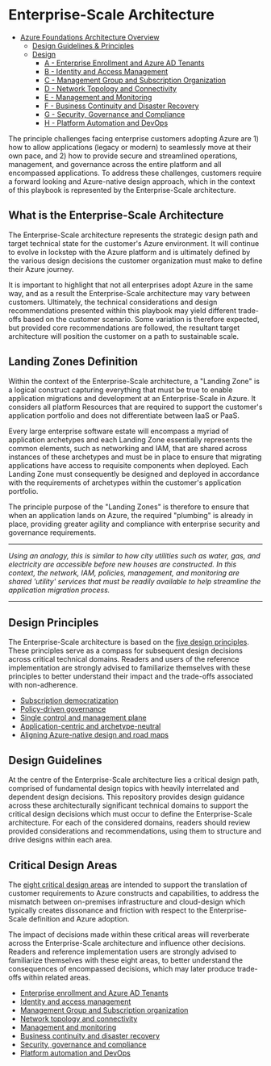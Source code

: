 # Enterprise-Scale Architecture

* [Azure Foundations Architecture Overview](./00-Azure-Foundations-Architecture-Overview.md)
  * [Design Guidelines & Principles](./01-Design-Guidelines&Principles)
  * [Design](./02-Design.md)
    * [A - Enterprise Enrollment and Azure AD Tenants](./A-Enterprise-Enrollment-and-Azure-AD-Tenants.md)
    * [B - Identity and Access Management](./B-Identity-and-Access-Management.md)
    * [C - Management Group and Subscription Organization](./C-Management-Group-and-Subscription-Organization.md)
    * [D - Network Topology and Connectivity](./D-Network-Topology-and-Connectivity.md)
    * [E - Management and Monitoring](./E-Management-and-Monitoring.md)
    * [F - Business Continuity and Disaster Recovery](./F-Business-Continuity-and-Disaster-Recovery.md)
    * [G - Security, Governance and Compliance](./G-Security-Governance-and-Compliance.md)
    * [H - Platform Automation and DevOps](./H-Platform-Automation-and-DevOps.md)

The principle challenges facing enterprise customers adopting Azure are 1) how to allow applications (legacy or modern) to seamlessly move at their own pace, and 2) how to provide secure and streamlined operations, management, and governance across the entire platform and all encompassed applications. To address these challenges, customers require a forward looking and Azure-native design approach, which in the context of this playbook is represented by the Enterprise-Scale architecture.

## What is the Enterprise-Scale Architecture

The Enterprise-Scale architecture represents the strategic design path and target technical state for the customer's Azure environment. It will continue to evolve in lockstep with the Azure platform and is ultimately defined by the various design decisions the customer organization must make to define their Azure journey.

It is important to highlight that not all enterprises adopt Azure in the same way, and as a result the Enterprise-Scale architecture may vary between customers. Ultimately, the technical considerations and design recommendations presented within this playbook may yield different trade-offs based on the customer scenario. Some variation is therefore expected, but provided core recommendations are followed, the resultant target architecture will position the customer on a path to sustainable scale.

## Landing Zones Definition

Within the context of the Enterprise-Scale architecture, a "Landing Zone" is a logical construct capturing everything that must be true to enable application migrations and development at an Enterprise-Scale in Azure. It considers all platform Resources that are required to support the customer's application portfolio and does not differentiate between IaaS or PaaS.

Every large enterprise software estate will encompass a myriad of application archetypes and each Landing Zone essentially represents the common elements, such as networking and IAM, that are shared across instances of these archetypes and must be in place to ensure that migrating applications have access to requisite components when deployed. Each Landing Zone must consequently be designed and deployed in accordance with the requirements of archetypes within the customer's application portfolio.

The principle purpose of the "Landing Zones" is therefore to ensure that when an application lands on Azure, the required "plumbing" is already in place, providing greater agility and compliance with enterprise security and governance requirements.

---

_Using an analogy, this is similar to how city utilities such as water, gas, and electricity are accessible before new houses are constructed. In this context, the network, IAM, policies, management, and monitoring are shared 'utility' services that must be readily available to help streamline the application migration process._

---

## Design Principles

The Enterprise-Scale architecture is based on the [five design principles](https://docs.microsoft.com/en-us/azure/cloud-adoption-framework/ready/enterprise-scale/design-principles). These principles serve as a compass for subsequent design decisions across critical technical domains. Readers and users of the reference implementation are strongly advised to familiarize themselves with these principles to better understand their impact and the trade-offs associated with non-adherence.

* [Subscription democratization](https://docs.microsoft.com/en-us/azure/cloud-adoption-framework/ready/enterprise-scale/design-principles?branch#subscription-democratization)
* [Policy-driven governance](https://docs.microsoft.com/en-us/azure/cloud-adoption-framework/ready/enterprise-scale/design-principles#policy-driven-governance)
* [Single control and management plane](https://docs.microsoft.com/en-us/azure/cloud-adoption-framework/ready/enterprise-scale/design-principles#single-control-and-management-plane)
* [Application-centric and archetype-neutral](https://docs.microsoft.com/en-us/azure/cloud-adoption-framework/ready/enterprise-scale/design-principles?#application-centric-and-archetype-neutral)
* [Aligning Azure-native design and road maps](https://docs.microsoft.com/en-us/azure/cloud-adoption-framework/ready/enterprise-scale/design-principles#aligning-azure-native-design-and-road-maps)

## Design Guidelines

At the centre of the Enterprise-Scale architecture lies a critical design path, comprised of fundamental design topics with heavily interrelated and dependent design decisions. This repository provides design guidance across these architecturally significant technical domains to support the critical design decisions which must occur to define the Enterprise-Scale architecture. For each of the considered domains, readers should review provided considerations and recommendations, using them to structure and drive designs within each area.

## Critical Design Areas

The [eight critical design areas](https://docs.microsoft.com/en-us/azure/cloud-adoption-framework/ready/enterprise-scale/design-guidelines#critical-design-areas) are intended to support the translation of customer requirements to Azure constructs and capabilities, to address the mismatch between on-premises infrastructure and cloud-design which typically creates dissonance and friction with respect to the Enterprise-Scale definition and Azure adoption.

The impact of decisions made within these critical areas will reverberate across the Enterprise-Scale architecture and influence other decisions. Readers and reference implementation users are strongly advised to familiarize themselves with these eight areas, to better understand the consequences of encompassed decisions, which may later produce trade-offs within related areas.

* [Enterprise enrollment and Azure AD Tenants](https://docs.microsoft.com/en-us/azure/cloud-adoption-framework/ready/enterprise-scale/enterprise-enrollment-and-azure-ad-tenants)
* [Identity and access management](https://docs.microsoft.com/en-us/azure/cloud-adoption-framework/ready/enterprise-scale/identity-and-access-management)
* [Management Group and Subscription organization](https://docs.microsoft.com/en-us/azure/cloud-adoption-framework/ready/enterprise-scale/management-group-and-subscription-organization)
* [Network topology and connectivity](https://docs.microsoft.com/en-us/azure/cloud-adoption-framework/ready/enterprise-scale/network-topology-and-connectivity)
* [Management and monitoring](https://docs.microsoft.com/en-us/azure/cloud-adoption-framework/ready/enterprise-scale/management-and-monitoring)
* [Business continuity and disaster recovery](https://docs.microsoft.com/en-us/azure/cloud-adoption-framework/ready/enterprise-scale/business-continuity-and-disaster-recovery)
* [Security, governance and compliance](https://docs.microsoft.com/en-us/azure/cloud-adoption-framework/ready/enterprise-scale/security-governance-and-compliance)
* [Platform automation and DevOps](https://docs.microsoft.com/en-us/azure/cloud-adoption-framework/ready/enterprise-scale/platform-automation-and-devops)